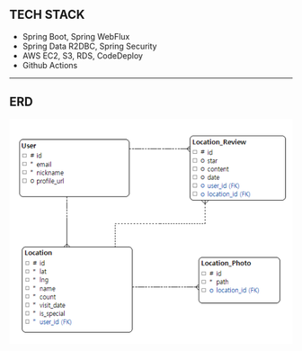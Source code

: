 ## TECH STACK
- Spring Boot, Spring WebFlux
- Spring Data R2DBC, Spring Security
- AWS EC2, S3, RDS, CodeDeploy
- Github Actions

---

## ERD

<img src="document/ddakdae-erd.png"/>